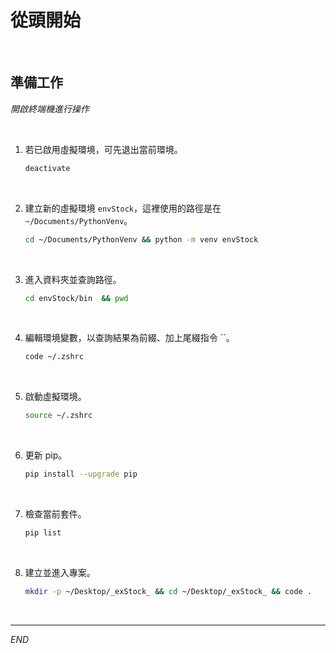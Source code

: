 # 從頭開始

<br>

## 準備工作

_開啟終端機進行操作_

<br>

1. 若已啟用虛擬環境，可先退出當前環境。

    ```bash
    deactivate
    ```

<br>

2. 建立新的虛擬環境 `envStock`，這裡使用的路徑是在 `~/Documents/PythonVenv`。

    ```bash
    cd ~/Documents/PythonVenv && python -m venv envStock
    ```

<br>

3. 進入資料夾並查詢路徑。

    ```bash
    cd envStock/bin  && pwd
    ```

<br>

4. 編輯環境變數，以查詢結果為前綴、加上尾綴指令 ``。

    ```bash
    code ~/.zshrc
    ```

<br>

5. 啟動虛擬環境。

    ```bash
    source ~/.zshrc
    ```

<br>

6. 更新 pip。

    ```bash
    pip install --upgrade pip
    ```

<br>

7. 檢查當前套件。

    ```bash
    pip list
    ```

<br>

8. 建立並進入專案。

    ```bash
    mkdir -p ~/Desktop/_exStock_ && cd ~/Desktop/_exStock_ && code .
    ```

<br>

___

_END_